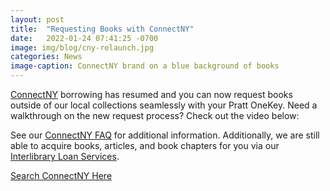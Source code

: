 ```yaml
---
layout: post
title:  "Requesting Books with ConnectNY"
date:   2022-01-24 07:41:25 -0700
image: img/blog/cny-relaunch.jpg
categories: News
image-caption: ConnectNY brand on a blue background of books
---
```


[ConnectNY](https://cny.reshare.indexdata.com/) borrowing has resumed and you can now request books outside of our local collections seamlessly with your Pratt OneKey. Need a walkthrough on the new request process? Check out the video below:


See our [ConnectNY FAQ](https://libguides.pratt.edu/interlibraryloan/cny-faq) for additional information. Additionally, we are still able to acquire books, articles, and book chapters for you via our [Interlibrary Loan Services](https://libguides.pratt.edu/interlibraryloan/).

[Search ConnectNY Here](https://cny.reshare.indexdata.com/)
